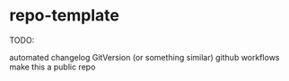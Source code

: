 # repo-template

TODO:

automated changelog
GitVersion (or something similar)
github workflows
make this a public repo
